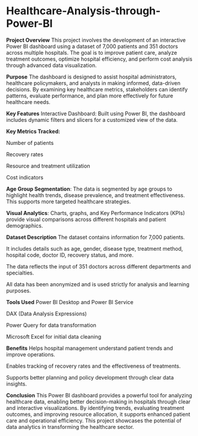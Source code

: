 # Healthcare-Analysis-through-Power-BI
**Project Overview**
This project involves the development of an interactive Power BI dashboard using a dataset of 7,000 patients and 351 doctors across multiple hospitals. The goal is to improve patient care, analyze treatment outcomes, optimize hospital efficiency, and perform cost analysis through advanced data visualization.

**Purpose**
The dashboard is designed to assist hospital administrators, healthcare policymakers, and analysts in making informed, data-driven decisions. By examining key healthcare metrics, stakeholders can identify patterns, evaluate performance, and plan more effectively for future healthcare needs.

**Key Features**
Interactive Dashboard: Built using Power BI, the dashboard includes dynamic filters and slicers for a customized view of the data.

**Key Metrics Tracked:**

Number of patients

Recovery rates

Resource and treatment utilization

Cost indicators

**Age Group Segmentation**: The data is segmented by age groups to highlight health trends, disease prevalence, and treatment effectiveness. This supports more targeted healthcare strategies.

**Visual Analytics**: Charts, graphs, and Key Performance Indicators (KPIs) provide visual comparisons across different hospitals and patient demographics.

**Dataset Description**
The dataset contains information for 7,000 patients.

It includes details such as age, gender, disease type, treatment method, hospital code, doctor ID, recovery status, and more.

The data reflects the input of 351 doctors across different departments and specialties.

All data has been anonymized and is used strictly for analysis and learning purposes.

**Tools Used**
Power BI Desktop and Power BI Service

DAX (Data Analysis Expressions)

Power Query for data transformation

Microsoft Excel for initial data cleaning

**Benefits**
Helps hospital management understand patient trends and improve operations.

Enables tracking of recovery rates and the effectiveness of treatments.

Supports better planning and policy development through clear data insights.

**Conclusion**
This Power BI dashboard provides a powerful tool for analyzing healthcare data, enabling better decision-making in hospitals through clear and interactive visualizations. By identifying trends, evaluating treatment outcomes, and improving resource allocation, it supports enhanced patient care and operational efficiency. This project showcases the potential of data analytics in transforming the healthcare sector.
